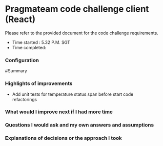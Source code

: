 # Pragmateam code challenge client (React)

Please refer to the provided document for the code challenge requirements. 

- Time started : 5.32 P.M. SGT
- Time completed:

### Configuration

#Summary
### Highlights of improvements
- Add unit tests for temperature status span before start code refactorings  

### What would I improve next if I had more time

### Questions I would ask and my own answers and assumptions

### Explanations of decisions or the approach I took
